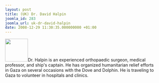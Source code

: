 ```yaml
---
layout: post
title: (UK) Dr. David Halpin
joomla_id: 283
joomla_url: uk-dr-david-halpin
date: 2008-12-29 11:30:35.000000000 +01:00
---
```

<img src="http://www.freegaza.org/uploads/passengers/" width="75" />Dr. Halpin is an experienced orthopaedic surgeon, medical professor, and ship\'s captain. He has organized humanitarian relief efforts in Gaza on several occasions with the Dove and Dolphin. He is traveling to Gaza to volunteer in hospitals and clinics.<p><a href=""></a></p>
